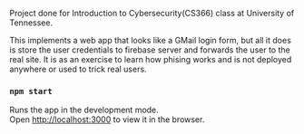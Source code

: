 Project done for Introduction to Cybersecurity(CS366) class at University of Tennessee.

This implements a web app that looks like a GMail login form, but all it does is store the user credentials to firebase server and forwards the user to the real site. It is as an exercise to learn how phising works and is not deployed anywhere or used to trick real users.

### `npm start`

Runs the app in the development mode.<br />
Open [http://localhost:3000](http://localhost:3000) to view it in the browser.

